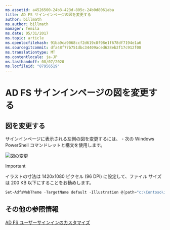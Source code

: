 ```yaml
---
ms.assetid: a4526500-24b3-423d-805c-24b0d8061aba
title: AD FS サインインページの図を変更する
author: billmath
ms.author: billmath
manager: femila
ms.date: 05/31/2017
ms.topic: article
ms.openlocfilehash: 91ba9ca9068ccf2d619c8f98e1f678df7194e1a6
ms.sourcegitcommit: dfa48f77b751dbc34409aced628eb2f17c912f08
ms.translationtype: MT
ms.contentlocale: ja-JP
ms.lasthandoff: 08/07/2020
ms.locfileid: "87956519"
---
```

# <a name="change-the-illustration-on-the-ad-fs-sign-in-page"></a>AD FS サインインページの図を変更する

## <a name="change-the-illustration"></a>図を変更する

サインインページに表示される左側の図を変更するには、 \- 次の Windows PowerShell コマンドレットと構文を使用します。

![図の変更](media/AD-FS-user-sign-in-customization/ADFS_Blue_Custom2.png)

> [!IMPORTANT]
> イラストの寸法は 1420x1080 ピクセル (96 DPI) に設定して、ファイル サイズは 200 KB 以下にすることをお勧めします。

```powershell
Set-AdfsWebTheme -TargetName default -Illustration @{path="c:\Contoso\illustration.png"}
```

## <a name="additional-references"></a>その他の参照情報

[AD FS ユーザーサインインのカスタマイズ](AD-FS-user-sign-in-customization.md)
